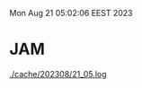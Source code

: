 Mon Aug 21 05:02:06 EEST 2023
# JAM
<a href='./cache/202308/21_05.log'>./cache/202308/21_05.log</a>
